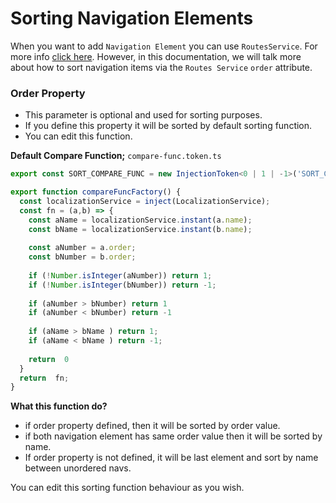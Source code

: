 
# Sorting Navigation Elements

When you want to add `Navigation Element` you can use `RoutesService`. For more info [click here](https://docs.abp.io/en/abp/latest/UI/Angular/Modifying-the-Menu#how-to-add-a-navigation-element).
However, in this documentation, we will talk more about how to sort navigation items via the `Routes Service` `order` attribute.


### Order Property
- This parameter is optional and used for sorting purposes.
- If you define this property it will be sorted by default sorting function.
- You can edit this function.

**Default Compare Function;**
``compare-func.token.ts``
```ts
export const SORT_COMPARE_FUNC = new InjectionToken<0 | 1 | -1>('SORT_COMPARE_FUNC');

export function compareFuncFactory() {
  const localizationService = inject(LocalizationService);
  const fn = (a,b) => {
    const aName = localizationService.instant(a.name);
    const bName = localizationService.instant(b.name);
    
    const aNumber = a.order;
    const bNumber = b.order;
    
    if (!Number.isInteger(aNumber)) return 1;
    if (!Number.isInteger(bNumber)) return -1;
    
    if (aNumber > bNumber) return 1
    if (aNumber < bNumber) return -1
    
    if (aName > bName ) return 1;
    if (aName < bName ) return -1;
    
    return  0
  }
  return  fn;
}
```
**What this function do?**
- if order property defined, then it will be sorted by order value.
- if both navigation element has same order value then it will be sorted by name.
- If order property is not defined, it will be last element and sort by name between unordered navs.

You can edit this sorting function behaviour as you wish. 